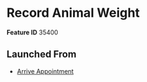 # Record Animal Weight

**Feature ID** 35400

## Launched From

- [Arrive Appointment](Arrive%20Appointment.md)











































































